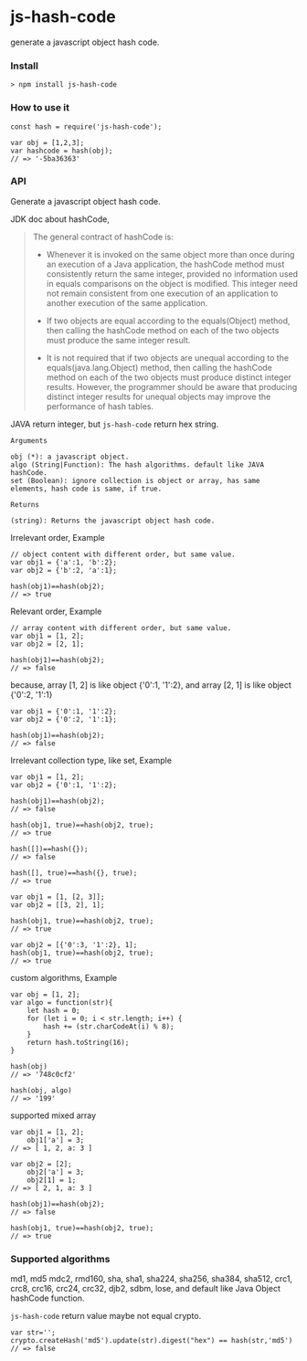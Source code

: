 # js-hash-code
generate a javascript object hash code. 

### Install ###
```
> npm install js-hash-code
```

### How to use it ###
```
const hash = require('js-hash-code');

var obj = [1,2,3];
var hashcode = hash(obj);
// => '-5ba36363'
```

### API ###
Generate a javascript object hash code.  

JDK doc about hashCode,
>The general contract of hashCode is:
>
>- Whenever it is invoked on the same object more than once during an execution of a Java application, the hashCode method must consistently return the same integer, provided no information used in equals comparisons on the object is modified. This integer need not remain consistent from one execution of an application to another execution of the same application.
>
>- If two objects are equal according to the equals(Object) method, then calling the hashCode method on each of the two objects must produce the same integer result.
>
>- It is not required that if two objects are unequal according to the equals(java.lang.Object) method, then calling the hashCode method on each of the two objects must produce distinct integer results. However, the programmer should be aware that producing distinct integer results for unequal objects may improve the performance of hash tables.

JAVA return integer, but `js-hash-code` return hex string.

```
Arguments

obj (*): a javascript object. 
algo (String|Function): The hash algorithms. default like JAVA hashCode.
set (Boolean): ignore collection is object or array, has same elements, hash code is same, if true. 

Returns

(string): Returns the javascript object hash code.
```

Irrelevant order, Example
```
// object content with different order, but same value.
var obj1 = {'a':1, 'b':2};
var obj2 = {'b':2, 'a':1};

hash(obj1)==hash(obj2);
// => true
```

Relevant order, Example
```
// array content with different order, but same value.
var obj1 = [1, 2];
var obj2 = [2, 1];

hash(obj1)==hash(obj2);
// => false
```

because, array [1, 2] is like object {'0':1, '1':2}, and array [2, 1] is like object {'0':2, '1':1}
```
var obj1 = {'0':1, '1':2};
var obj2 = {'0':2, '1':1};

hash(obj1)==hash(obj2);
// => false
```

Irrelevant collection type, like set, Example
```
var obj1 = [1, 2];
var obj2 = {'0':1, '1':2};

hash(obj1)==hash(obj2);
// => false

hash(obj1, true)==hash(obj2, true);
// => true

hash([])==hash({});
// => false

hash([], true)==hash({}, true);
// => true

var obj1 = [1, [2, 3]];
var obj2 = [[3, 2], 1];

hash(obj1, true)==hash(obj2, true);
// => true

var obj2 = [{'0':3, '1':2}, 1];
hash(obj1, true)==hash(obj2, true);
// => true
```

custom algorithms, Example
```
var obj = [1, 2];
var algo = function(str){
    let hash = 0;
    for (let i = 0; i < str.length; i++) {
        hash += (str.charCodeAt(i) % 8);
    }
    return hash.toString(16);
}

hash(obj)
// => '748c0cf2'

hash(obj, algo)
// => '199'
```

supported mixed array
```
var obj1 = [1, 2];
    obj1['a'] = 3;
// => [ 1, 2, a: 3 ]
    
var obj2 = [2];
    obj2['a'] = 3;
    obj2[1] = 1;
// => [ 2, 1, a: 3 ]

hash(obj1)==hash(obj2);
// => false

hash(obj1, true)==hash(obj2, true);
// => true
```

### Supported algorithms ###
md1, md5 mdc2, rmd160, sha, sha1, sha224, sha256, sha384, sha512, crc1, crc8, crc16, crc24, crc32, djb2, sdbm, lose, and default like Java Object hashCode function.

`js-hash-code` return value maybe not equal crypto.
```
var str='';
crypto.createHash('md5').update(str).digest("hex") == hash(str,'md5')
// => false
```